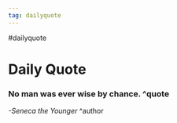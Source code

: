 ```yaml
---
tag: dailyquote
---
```


#dailyquote

# Daily Quote

### No man was ever wise by chance. ^quote
*-Seneca the Younger* ^author
